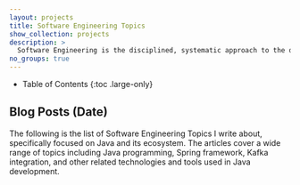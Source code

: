 ```yaml
---
layout: projects
title: Software Engineering Topics
show_collection: projects
description: >
  Software Engineering is the disciplined, systematic approach to the design, development, maintenance, and testing of software applications. It involves applying engineering principles to create high-quality software that meets the needs of users while being reliable, scalable, and maintainable.
no_groups: true
---
```


- Table of Contents
{:toc .large-only}

## Blog Posts (Date)
The following is the list of Software Engineering Topics I write about, specifically focused on Java and its ecosystem.
The articles cover a wide range of topics including Java programming, Spring framework, Kafka integration, and other
related technologies and tools used in Java development.
